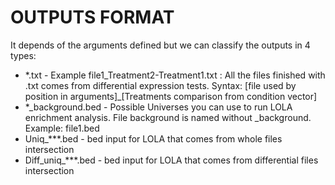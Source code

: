 # OUTPUTS FORMAT #
It depends of the arguments defined but we can classify the outputs in 4 types:

- *.txt - Example file1_Treatment2-Treatment1.txt : All the files finished with .txt comes from differential expression tests. Syntax: [file used by position in arguments]_[Treatments comparison from condition vector]
- *_background.bed - Possible Universes you can use to run LOLA enrichment analysis. File background is named without _background. Example: file1.bed
- Uniq_***.bed - bed input for LOLA that comes from whole files intersection
- Diff_uniq_***.bed - bed input for LOLA that comes from differential files intersection



